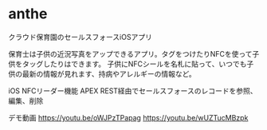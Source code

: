# anthe

クラウド保育園のセールスフォースiOSアプリ

保育士は子供の近況写真をアップできるアプリ。タグをつけたりNFCを使って子供をタッグしたりはできます。
子供にNFCシールを名札に貼って、いつでも子供の最新の情報が見れます、持病やアレルギーの情報など。

iOS NFCリーダー機能
APEX REST経由でセールスフォースのレコードを参照、編集、削除

デモ動画
https://youtu.be/oWJPzTPapag
https://youtu.be/wUZTucMBzpk
